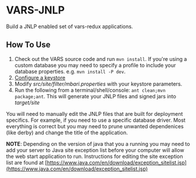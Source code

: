# VARS-JNLP

Build a JNLP enabled set of vars-redux applications.

## How To Use

1. Check out the VARS source code and run `mvn install`. If you're using a custom database you may need to specify a profile to include your database properties. e.g. `mvn install -P dev`.
2. [Configure a keystore](https://weblogs.java.net/blog/2005/05/20/signing-jars-javanet-web-start-applications)
3. Modify _src/site/filter/mbari.properties_ with your keystore parameters.
4. Run the following from a terminal/shell/console: `ant clean;mvn package;ant`. This will generate your JNLP files and signed jars into _target/site_

You will need to manually edit the JNLP files that are built for deployment specifics. For example, if you need to use a specific database driver. Most everything is correct but you may need to prune unwanted dependenices (like derby) and change the title of the application.

__NOTE__: Depending on the version of java that you a running you may need to add your server to Java site exception list before your computer will allow the web start application to run. Instructions for editing the site exception list are found at [https://www.java.com/en/download/exception_sitelist.jsp](https://www.java.com/en/download/exception_sitelist.jsp)